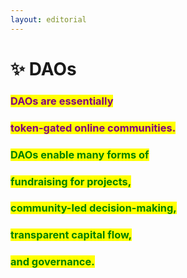```yaml
---
layout: editorial
---
```


# ✨ DAOs

### <mark style="color:purple;">DAOs are essentially</mark>&#x20;

### <mark style="color:purple;">token-gated online communities.</mark>&#x20;

<mark style="color:purple;"></mark>

### <mark style="color:green;">DAOs enable many forms of</mark>&#x20;

### <mark style="color:green;">fundraising for projects,</mark>&#x20;

### <mark style="color:green;">community-led decision-making,</mark>&#x20;

### <mark style="color:green;">transparent capital flow,</mark>&#x20;

### <mark style="color:green;">and governance.</mark>

<mark style="color:purple;"></mark>
